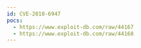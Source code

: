 ```yaml
---
id: CVE-2018-6947
pocs:
  - https://www.exploit-db.com/raw/44167
  - https://www.exploit-db.com/raw/44168
---
```

